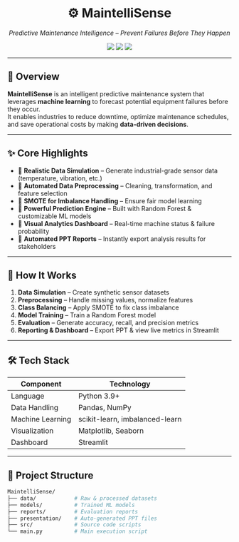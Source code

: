 <h1 align="center">⚙️ MaintelliSense</h1>
<p align="center">
  <i>Predictive Maintenance Intelligence – Prevent Failures Before They Happen</i>
</p>

<p align="center">
  <img src="https://img.shields.io/badge/Machine%20Learning-Enabled-blue?style=for-the-badge">
  <img src="https://img.shields.io/badge/Python-3.9%2B-yellow?style=for-the-badge">
  <img src="https://img.shields.io/badge/Status-Active-success?style=for-the-badge">
</p>

---

## 📖 Overview  
**MaintelliSense** is an intelligent predictive maintenance system that leverages **machine learning** to forecast potential equipment failures before they occur.  
It enables industries to reduce downtime, optimize maintenance schedules, and save operational costs by making **data-driven decisions**.

---

## ✨ Core Highlights  
- 🔹 **Realistic Data Simulation** – Generate industrial-grade sensor data (temperature, vibration, etc.)  
- 🔹 **Automated Data Preprocessing** – Cleaning, transformation, and feature selection  
- 🔹 **SMOTE for Imbalance Handling** – Ensure fair model learning  
- 🔹 **Powerful Prediction Engine** – Built with Random Forest & customizable ML models  
- 🔹 **Visual Analytics Dashboard** – Real-time machine status & failure probability  
- 🔹 **Automated PPT Reports** – Instantly export analysis results for stakeholders  

---

## 🧠 How It Works  
1. **Data Simulation** – Create synthetic sensor datasets  
2. **Preprocessing** – Handle missing values, normalize features  
3. **Class Balancing** – Apply SMOTE to fix class imbalance  
4. **Model Training** – Train a Random Forest model  
5. **Evaluation** – Generate accuracy, recall, and precision metrics  
6. **Reporting & Dashboard** – Export PPT & view live metrics in Streamlit  

---

## 🛠 Tech Stack  
| Component | Technology |
|-----------|------------|
| Language  | Python 3.9+ |
| Data Handling | Pandas, NumPy |
| Machine Learning | scikit-learn, imbalanced-learn |
| Visualization | Matplotlib, Seaborn |
| Dashboard | Streamlit |


---

## 📂 Project Structure  
```bash
MaintelliSense/
├── data/            # Raw & processed datasets
├── models/          # Trained ML models
├── reports/         # Evaluation reports
├── presentation/    # Auto-generated PPT files
├── src/             # Source code scripts
└── main.py          # Main execution script

